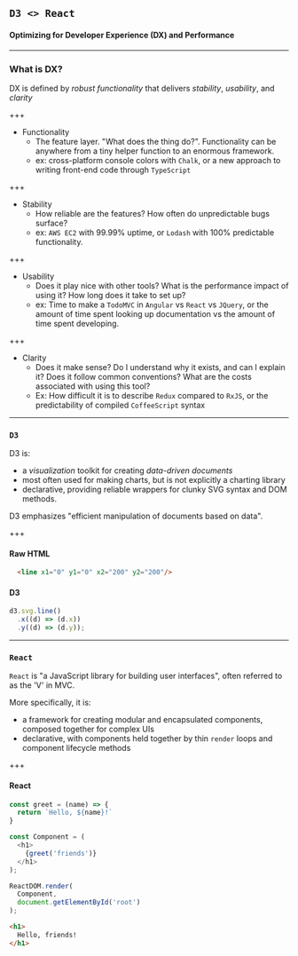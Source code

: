 ## `D3 <> React`
#### Optimizing for Developer Experience (DX) and Performance

---

### What is DX?

DX is defined by _robust functionality_ that delivers _stability_, _usability_, and _clarity_

+++

* Functionality
  * The feature layer. "What does the thing do?". Functionality can be anywhere from a tiny helper function to an enormous framework. 
  * ex: cross-platform console colors with `Chalk`, or a new approach to writing front-end code through `TypeScript`

+++

* Stability
  * How reliable are the features? How often do unpredictable bugs surface?
  * ex: `AWS EC2` with 99.99% uptime, or `Lodash` with 100% predictable functionality.

+++

* Usability
  * Does it play nice with other tools? What is the performance impact of using it? How long does it take to set up?
  * ex: Time to make a `TodoMVC` in `Angular` vs `React` vs `JQuery`, or the amount of time spent looking up documentation vs the amount of time spent developing.
 
+++ 
 
* Clarity
  * Does it make sense? Do I understand why it exists, and can I explain it? Does it follow common conventions? What are the costs associated with using this tool?
  * Ex: How difficult it is to describe `Redux` compared to `RxJS`, or the predictability of compiled `CoffeeScript` syntax 

---

### `D3`

D3 is: 

* a *visualization* toolkit for creating _data-driven documents_
* most often used for making charts, but is not explicitly a charting library
* declarative, providing reliable wrappers for clunky SVG syntax and DOM methods.

D3 emphasizes "efficient manipulation of documents based on data".

+++

#### Raw HTML
```html
  <line x1="0" y1="0" x2="200" y2="200"/>
```

#### D3
```javascript
d3.svg.line()
  .x((d) => (d.x))
  .y((d) => (d.y));
```

---

### `React`

`React` is "a JavaScript library for building user interfaces", often referred to as the 'V' in MVC.

More specifically, it is: 
* a framework for creating modular and encapsulated components, composed together for complex UIs
* declarative, with components held together by thin `render` loops and component lifecycle methods

+++

#### React
```javascript
const greet = (name) => {
  return `Hello, ${name}!`
}

const Component = (
  <h1>
    {greet('friends')}
  </h1>
);

ReactDOM.render(
  Component,
  document.getElementById('root')
);
```

```html
<h1>
  Hello, friends!
</h1>
```
